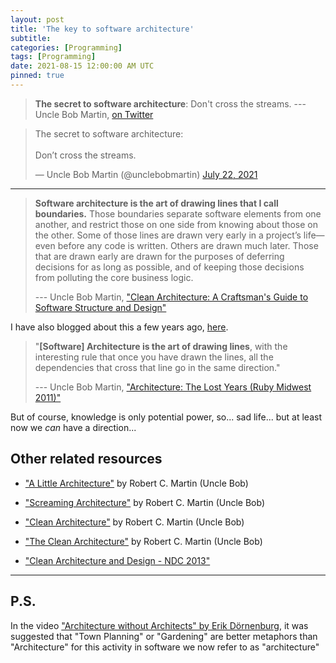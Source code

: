 ```yaml
---
layout: post
title: 'The key to software architecture'
subtitle: 
categories: [Programming]
tags: [Programming]
date: 2021-08-15 12:00:00 AM UTC
pinned: true
---
```


<!-- August 06, 2021  12:30 AM Philippine Time -->

> **The secret to software architecture**: Don't cross the streams. --- Uncle Bob Martin, [on Twitter](https://twitter.com/unclebobmartin/status/1418342591876145153)

<blockquote class="twitter-tweet"><p lang="en" dir="ltr">The secret to software architecture:<br><br>Don’t cross the streams.</p>&mdash; Uncle Bob Martin (@unclebobmartin) <a href="https://twitter.com/unclebobmartin/status/1418342591876145153?ref_src=twsrc%5Etfw">July 22, 2021</a></blockquote> <script async src="https://platform.twitter.com/widgets.js" charset="utf-8"></script>


-----

> **Software architecture is the art of drawing lines that I call boundaries.** Those boundaries separate software elements from one another, and restrict those on one side from knowing about those on the other. Some of those lines are drawn very early in a project’s life—even before any code is written. Others are drawn much later. Those that are drawn early are drawn for the purposes of deferring decisions for as long as possible, and of keeping those decisions from polluting the core business logic.
>
> --- Uncle Bob Martin, ["Clean Architecture: A Craftsman's Guide to Software Structure and Design"](https://www.oreilly.com/library/view/clean-architecture-a/9780134494272/ch17.xhtml)


I have also blogged about this a few years ago, [here](/2017/09/07/architecture-is-the-art-of-drawing-lines/).

> "**[Software] Architecture is the art of drawing lines**, with the interesting rule that once you have drawn the lines, all the dependencies that cross that line go in the same direction." 
>
> --- Uncle Bob Martin, ["Architecture: The Lost Years (Ruby Midwest 2011)"](https://www.youtube.com/watch?v=WpkDN78P884)


<div class="message" markdown="1">

But of course, knowledge is only potential power, so... sad life... but at least now we _can_ have a direction...

</div>



## Other related resources

- ["A Little Architecture"](http://blog.cleancoder.com/uncle-bob/2016/01/04/ALittleArchitecture.html) by Robert C. Martin (Uncle Bob)

- ["Screaming Architecture"](http://blog.cleancoder.com/uncle-bob/2011/09/30/Screaming-Architecture.html) by Robert C. Martin (Uncle Bob)

- ["Clean Architecture"](http://blog.cleancoder.com/uncle-bob/2011/11/22/Clean-Architecture.html) by Robert C. Martin (Uncle Bob)

- ["The Clean Architecture"](http://blog.cleancoder.com/uncle-bob/2012/08/13/the-clean-architecture.html) by Robert C. Martin (Uncle Bob)

- ["Clean Architecture and Design - NDC 2013"](https://www.youtube.com/watch?v=Nsjsiz2A9mg&ab_channel=gnbitcom)



-----

## P.S.

In the video ["Architecture without Architects" by Erik Dörnenburg](https://www.youtube.com/watch?v=qVyt3qQ_7TA&ab_channel=FooCafe), it was suggested that "Town Planning" or "Gardening" are better metaphors than "Architecture" for this activity in software we now refer to as "architecture"

